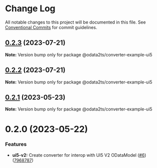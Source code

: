 # Change Log

All notable changes to this project will be documented in this file.
See [Conventional Commits](https://conventionalcommits.org) for commit guidelines.

## [0.2.3](https://github.com/odata2ts/converter/compare/@odata2ts/converter-example-ui5@0.2.2...@odata2ts/converter-example-ui5@0.2.3) (2023-07-21)

**Note:** Version bump only for package @odata2ts/converter-example-ui5





## [0.2.2](https://github.com/odata2ts/converter/compare/@odata2ts/converter-example-ui5@0.2.1...@odata2ts/converter-example-ui5@0.2.2) (2023-07-21)

**Note:** Version bump only for package @odata2ts/converter-example-ui5





## [0.2.1](https://github.com/odata2ts/converter/compare/@odata2ts/converter-example-ui5@0.2.0...@odata2ts/converter-example-ui5@0.2.1) (2023-05-23)

**Note:** Version bump only for package @odata2ts/converter-example-ui5





# 0.2.0 (2023-05-22)


### Features

* **ui5-v2:** Create converter for interop with UI5 V2 ODataModel ([#6](https://github.com/odata2ts/converter/issues/6)) ([7968787](https://github.com/odata2ts/converter/commit/79687876f0549a7a91cd583514b6e3ab8d90ffd8))
